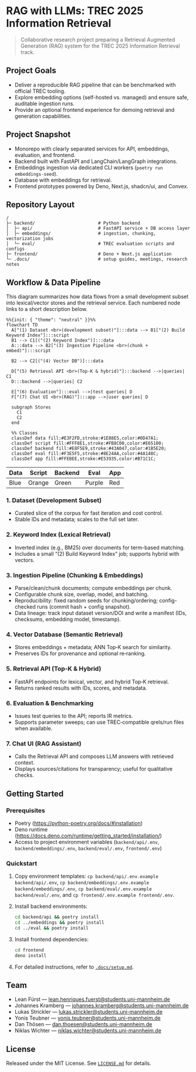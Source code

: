 # RAG with LLMs: TREC 2025 Information Retrieval

> Collaborative research project preparing a Retrieval Augmented Generation (RAG) system for the TREC 2025 Information Retrieval track.

## Project Goals
- Deliver a reproducible RAG pipeline that can be benchmarked with official TREC tooling.
- Explore embedding options (self-hosted vs. managed) and ensure safe, auditable ingestion runs.
- Provide an optional frontend experience for demoing retrieval and generation capabilities.

## Project Snapshot
- Monorepo with clearly separated services for API, embeddings, evaluation, and frontend.
- Backend built with FastAPI and LangChain/LangGraph integrations.
- Embeddings ingestion via dedicated CLI workers (`poetry run embeddings-seed`).
- Database with embeddings for retrieval.
- Frontend prototypes powered by Deno, Next.js, shadcn/ui, and Convex.

## Repository Layout
```text
/                                  
├─ backend/                        # Python backend 
│  ├─ api/                         # FastAPI service + DB access layer
│  ├─ embeddings/                  # ingestion, chunking, vectorization jobs
│  └─ eval/                        # TREC evaluation scripts and configs
├─ frontend/                       # Deno + Next.js application
└─ .docs/                          # setup guides, meetings, research notes
```

## Workflow & Data Pipeline

This diagram summarizes how data flows from a small development subset into lexical/vector stores and the retrieval service. Each numbered node links to a short description below.

```mermaid
%%{init: { "theme": "neutral" }}%%
flowchart TD
  A["(1) Dataset <br>(development subset)"]:::data --> B1["(2) Build Keyword Index"]:::script
  B1 --> C1[("(2) Keyword Index")]:::data
  A:::data --> B2["(3) Ingestion Pipeline <br>(chunk + embed)"]:::script

  B2 --> C2[("(4) Vector DB")]:::data

  D["(5) Retrieval API <br>(Top-K & hybrid)"]:::backend -->|queries| C1
  D:::backend -->|queries| C2

  E["(6) Evaluation"]:::eval -->|test queries| D
  F["(7) Chat UI <br>(RAG)"]:::app -->|user queries| D

  subgraph Stores
    C1
    C2
  end

  %% Classes
  classDef data fill:#E3F2FD,stroke:#1E88E5,color:#0D47A1;
  classDef script fill:#FFF8E1,stroke:#FB8C00,color:#E65100;
  classDef backend fill:#E8F5E9,stroke:#43A047,color:#1B5E20;
  classDef eval fill:#F3E5F5,stroke:#8E24AA,color:#4A148C;
  classDef app fill:#FFEBEE,stroke:#E53935,color:#B71C1C;
```

| Data | Script | Backend | Eval | App |
| --- | --- | --- | --- | --- |
| Blue | Orange | Green | Purple | Red |



### 1. Dataset (Development Subset)
- Curated slice of the corpus for fast iteration and cost control.
- Stable IDs and metadata; scales to the full set later.

### 2. Keyword Index (Lexical Retrieval)
- Inverted index (e.g., BM25) over documents for term-based matching.
- Includes a small “(2) Build Keyword Index” job; supports hybrid with vectors.

### 3. Ingestion Pipeline (Chunking & Embeddings)
- Parse/clean/chunk documents; compute embeddings per chunk.
- Configurable chunk size, overlap, model, and batching.
- Reproducibility: fixed random seeds for chunking/ordering; config-checked runs (commit hash + config snapshot).
- Data lineage: track input dataset version/DOI and write a manifest (IDs, checksums, embedding model, timestamp).

### 4. Vector Database (Semantic Retrieval)
- Stores embeddings + metadata; ANN Top‑K search for similarity.
- Preserves IDs for provenance and optional re‑ranking.

### 5. Retrieval API (Top‑K & Hybrid)
- FastAPI endpoints for lexical, vector, and hybrid Top‑K retrieval.
- Returns ranked results with IDs, scores, and metadata.

### 6. Evaluation & Benchmarking
- Issues test queries to the API; reports IR metrics.
- Supports parameter sweeps; can use TREC‑compatible qrels/run files when available.

### 7. Chat UI (RAG Assistant)
- Calls the Retrieval API and composes LLM answers with retrieved context.
- Displays sources/citations for transparency; useful for qualitative checks.

## Getting Started

### Prerequisites

- Poetry (<https://python-poetry.org/docs/#installation>)
- Deno runtime (<https://docs.deno.com/runtime/getting_started/installation/>)
- Access to project environment variables (`backend/api/.env`, `backend/embeddings/.env`, `backend/eval/.env`, `frontend/.env`)

### Quickstart
1. Copy environment templates: `cp backend/api/.env.example backend/api/.env`, `cp backend/embeddings/.env.example backend/embeddings/.env`, `cp backend/eval/.env.example backend/eval/.env`, and `cp frontend/.env.example frontend/.env`.
2. Install backend environments:

   ```bash
   cd backend/api && poetry install
   cd ../embeddings && poetry install
   cd ../eval && poetry install
   ```

3. Install frontend dependencies:

   ```bash
   cd frontend
   deno install
   ```
4. For detailed instructions, refer to [`.docs/setup.md`](.docs/setup.md).

## Team
- Lean Fürst — [lean.henriques.fuerst@students.uni-mannheim.de](mailto:lean.henriques.fuerst@students.uni-mannheim.de)
- Johannes Kramberg — [johannes.kramberg@students.uni-mannheim.de](mailto:johannes.kramberg@students.uni-mannheim.de)
- Lukas Strickler — [lukas.strickler@students.uni-mannheim.de](mailto:lukas.strickler@students.uni-mannheim.de)
- Yonis Teubner — [yonis.teubner@students.uni-mannheim.de](mailto:yonis.teubner@students.uni-mannheim.de)
- Dan Thösen — [dan.thoesen@students.uni-mannheim.de](mailto:dan.thoesen@students.uni-mannheim.de)
- Niklas Wichter — [niklas.wichter@students.uni-mannheim.de](mailto:niklas.wichter@students.uni-mannheim.de)

## License
Released under the MIT License. See [`LICENSE.md`](LICENSE.md) for details.

